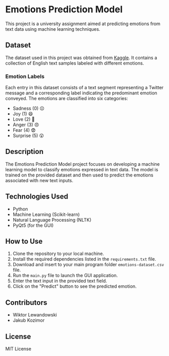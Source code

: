 # Emotions Prediction Model

This project is a university assignment aimed at predicting emotions from text data using machine learning techniques.

## Dataset
The dataset used in this project was obtained from [Kaggle](https://www.kaggle.com/datasets/nelgiriyewithana/emotions). It contains a collection of English text samples labeled with different emotions.

### Emotion Labels
Each entry in this dataset consists of a text segment representing a Twitter message and a corresponding label indicating the predominant emotion conveyed. The emotions are classified into six categories:
- Sadness (0) ☹️
- Joy (1) 😄
- Love (2) 🥰
- Anger (3) 😠
- Fear (4) 😨
- Surprise (5) 😲

## Description
The Emotions Prediction Model project focuses on developing a machine learning model to classify emotions expressed in text data. The model is trained on the provided dataset and then used to predict the emotions associated with new text inputs.

## Technologies Used
- Python
- Machine Learning (Scikit-learn)
- Natural Language Processing (NLTK)
- PyQt5 (for the GUI)

## How to Use
1. Clone the repository to your local machine.
2. Install the required dependencies listed in the `requirements.txt` file.
3. Download and insert to your main program folder `emotions-dataset.csv` file.
4. Run the `main.py` file to launch the GUI application.
5. Enter the text input in the provided text field.
6. Click on the "Predict" button to see the predicted emotion.

## Contributors
- Wiktor Lewandowski
- Jakub Kozimor

## License
MIT License

